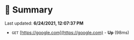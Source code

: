 # 📖 Summary
Last updated: **6/24/2021, 12:07:37 PM**

- `GET` [https://google.com](https://google.com) - **Up** (98ms)
